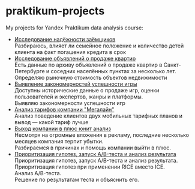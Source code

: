 # praktikum-projects
My projects for Yandex Praktikum data analysis course:
- [Исследование надёжности заёмщиков](credit_bank/project_kredit_Alexgnik.ipynb)  
Разбираюсь, влияет ли семейное положение и количество детей клиента на факт погашения кредита в срок
- [Исследование объявлений о продаже квартир](realty_market_analysis/project_flat_Piter_Alexgnik.ipynb)  
Есть данные по архиву объявлений о продаже квартир в Санкт-Петербурге и соседних населённых пунктах за несколько лет.    
Определяю рыночную стоимость объектов недвижимости
- [Выявление закономерностей успешности игры](video_games_market_analysis/project_computer_games_rate_side_AlexGal.ipynb)  
Доступны исторические данные о продаже игр, оценки пользователей и экспертов, жанры и платформы.   
Выявляю закономерности успешности игр
- [Анализ тарифов компании "Мегалайн"](telecom_operator_tariffs_analysis/project_statistic_Alexgnik.ipynb)  
Анализ поведение клиентов двух мобильных тарифных планов и вывод — какой тариф лучше
- [Выход компании в плюс юнит анализ](unit_economics_analysis/project_unit_economy.ipynb)  
Несмотря на огромные вложения в рекламу, последние несколько месяцев компания терпит убытки.  
Разбираемся в причинах и помощь компании выйти в плюс.
- [Приоритизация гипотез, запуск A/B-теста и анализ результата](business_analysis_test/a_b_test_alexgnik.ipynb)  
Приоритизация гипотез, запуск A/B-теста и анализ результата. Приоритизация гипотез при применении RICE вместо ICE.   
Анализ A/B-теста.  
Решение по результатам теста и объяснить его.  